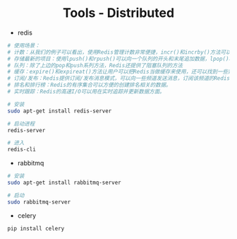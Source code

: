 <div align="center">

# Tools - Distributed

</div>

- redis

```bash
# 使用场景：
# 计数：从我们的例子可以看出，使用Redis管理计数非常便捷，incr()和incrby()方法可以方便的实现计数功能。
# 存储最新的项目：使用lpush()和rpush()可以向一个队列的开头和末尾追加数据，lpop()和rpop()则是从队列开始和末尾弹出元素。如果操作造成队列长度改变，还可以用ltrim()保持队列长度。
# 队列：除了上边的pop和push系列方法，Redis还提供了阻塞队列的方法
# 缓存：expire()和expireat()方法让用户可以把Redis当做缓存来使用，还可以找到一些第三方开发的将Redis配置为Django缓存后端的模块。
# 订阅/发布：Redis提供订阅/发布消息模式，可以向一些频道发送消息，订阅该频道的Redis客户端可以接受到该消息。
# 排名和排行榜：Redis的有序集合可以方便的创建排名相关的数据。
# 实时跟踪：Redis的高速I/O可以用在实时追踪并更新数据方面。

# 安装
sudo apt-get install redis-server

# 启动进程
redis-server

# 进入
redis-cli
```

- rabbitmq

```bash
# 安装
sudo apt-get install rabbitmq-server

# 启动
sudo rabbitmq-server
```

- celery

```bash
pip install celery
```

